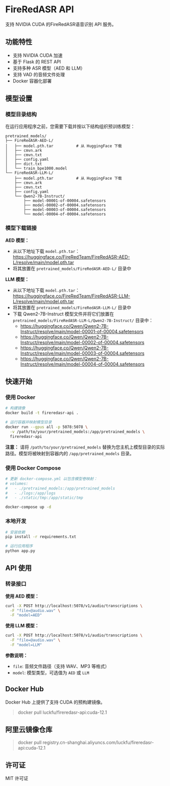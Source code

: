 # FireRedASR API

支持 NVIDIA CUDA 的FireRedASR语音识别 API 服务。

## 功能特性

- 支持 NVIDIA CUDA 加速
- 基于 Flask 的 REST API
- 支持多种 ASR 模型（AED 和 LLM）
- 支持 VAD 的音频文件处理
- Docker 容器化部署

## 模型设置

### 模型目录结构

在运行应用程序之前，您需要下载并按以下结构组织预训练模型：

```
pretrained_models/
├── FireRedASR-AED-L/
│   ├── model.pth.tar          # 从 HuggingFace 下载
│   ├── cmvn.ark
│   ├── cmvn.txt
│   ├── config.yaml
│   ├── dict.txt
│   └── train_bpe1000.model
└── FireRedASR-LLM-L/
    ├── model.pth.tar          # 从 HuggingFace 下载
    ├── cmvn.ark
    ├── cmvn.txt
    ├── config.yaml
    └── Qwen2-7B-Instruct/
        ├── model-00001-of-00004.safetensors
        ├── model-00002-of-00004.safetensors
        ├── model-00003-of-00004.safetensors
        └── model-00004-of-00004.safetensors
```

### 模型下载链接

**AED 模型：**
- 从以下地址下载 `model.pth.tar`：https://huggingface.co/FireRedTeam/FireRedASR-AED-L/resolve/main/model.pth.tar
- 将其放置在 `pretrained_models/FireRedASR-AED-L/` 目录中

**LLM 模型：**
- 从以下地址下载 `model.pth.tar`：https://huggingface.co/FireRedTeam/FireRedASR-LLM-L/resolve/main/model.pth.tar
- 将其放置在 `pretrained_models/FireRedASR-LLM-L/` 目录中
- 下载 Qwen2-7B-Instruct 模型文件并将它们放置在 `pretrained_models/FireRedASR-LLM-L/Qwen2-7B-Instruct/` 目录中：
  - https://huggingface.co/Qwen/Qwen2-7B-Instruct/resolve/main/model-00001-of-00004.safetensors
  - https://huggingface.co/Qwen/Qwen2-7B-Instruct/resolve/main/model-00002-of-00004.safetensors
  - https://huggingface.co/Qwen/Qwen2-7B-Instruct/resolve/main/model-00003-of-00004.safetensors
  - https://huggingface.co/Qwen/Qwen2-7B-Instruct/resolve/main/model-00004-of-00004.safetensors

## 快速开始

### 使用 Docker

```bash
# 构建镜像
docker build -t fireredasr-api .

# 运行容器并映射模型目录
docker run --gpus all -p 5078:5078 \
  -v /path/to/your/pretrained_models:/app/pretrained_models \
  fireredasr-api
```

**注意：** 请将 `/path/to/your/pretrained_models` 替换为您主机上模型目录的实际路径。模型将被映射到容器内的 `/app/pretrained_models` 目录。

### 使用 Docker Compose

```bash
# 更新 docker-compose.yml 以包含模型卷映射：
# volumes:
#   - ./pretrained_models:/app/pretrained_models
#   - ./logs:/app/logs
#   - ./static/tmp:/app/static/tmp

docker-compose up -d
```

### 本地开发

```bash
# 安装依赖
pip install -r requirements.txt

# 运行应用程序
python app.py
```

## API 使用

### 转录接口

**使用 AED 模型：**
```bash
curl -X POST http://localhost:5078/v1/audio/transcriptions \
  -F "file=@audio.wav" \
  -F "model=AED"
```

**使用 LLM 模型：**
```bash
curl -X POST http://localhost:5078/v1/audio/transcriptions \
  -F "file=@audio.wav" \
  -F "model=LLM"
```



**参数说明：**
- `file`: 音频文件路径（支持 WAV、MP3 等格式）
- `model`: 模型类型，可选值为 `AED` 或 `LLM`

## Docker Hub

Docker Hub 上提供了支持 CUDA 的预构建镜像。 
> docker pull luckfu/fireredasr-api:cuda-12.1

## 阿里云镜像仓库 

> docker pull registry.cn-shanghai.aliyuncs.com/luckfu/fireredasr-api:cuda-12.1


## 许可证

MIT 许可证